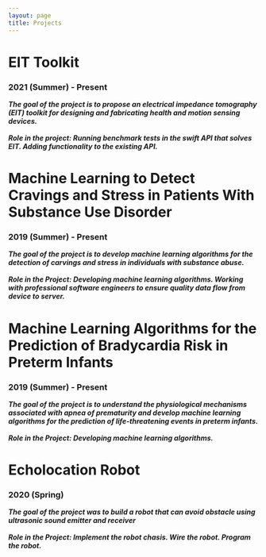 ```yaml
---
layout: page
title: Projects
---
```

# EIT Toolkit 
### 2021 (Summer) - Present
***The goal of the project is to propose an electrical impedance tomography (EIT) toolkit for designing and fabricating health and motion sensing devices.*** <br><br>
***Role in the project: Running benchmark tests in the swift API that solves EIT. Adding functionality to the existing API.***



# Machine Learning to Detect Cravings and Stress in Patients With Substance Use Disorder <br> 
### 2019 (Summer) - Present
***The goal of the project is to develop machine learning algorithms for the detection of carvings and stress in individuals with substance abuse.***<br><br>
***Role in the Project: Developing machine learning algorithms. Working with professional software engineers to ensure quality data flow from device to server.***

# Machine Learning Algorithms for the Prediction of Bradycardia Risk in Preterm Infants <br>

### 2019 (Summer) - Present
***The goal of the project is to understand the physiological mechanisms associated with apnea of prematurity and develop machine learning algorithms for the prediction of life-threatening events in preterm infants.***<br><br>
***Role in the Project: Developing machine learning algorithms.***

# Echolocation Robot 
### 2020 (Spring)
***The goal of the project was to build a robot that can avoid obstacle using ultrasonic sound emitter and receiver***<br><br>
***Role in the Project: Implement the robot chasis. Wire the robot. Program the robot.***
